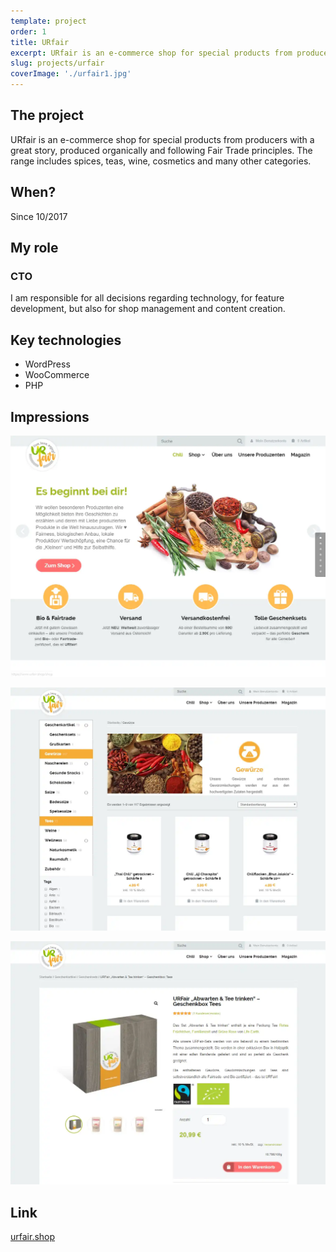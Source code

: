 ```yaml
---
template: project
order: 1
title: URfair
excerpt: URfair is an e-commerce shop for special products from producers with a great story, produced organically and following Fair Trade principles.
slug: projects/urfair
coverImage: './urfair1.jpg'
---
```

## The project

URfair is an e-commerce shop for special products from producers with a great story, produced organically and following Fair Trade principles. The range includes spices, teas, wine, cosmetics and many other categories.

## When?

Since 10/2017

## My role

### CTO

I am responsible for all decisions regarding technology, for feature development, but also for shop management and content creation.

## Key technologies

* WordPress
* WooCommerce
* PHP

## Impressions

![URfair website screenshot](urfair1.jpg "URfair website screenshot")

![URfair website screenshot](urfair2.jpg "URfair website screenshot")

![URfair website screenshot](urfair3.jpg "URfair website screenshot")

## Link

<a target="_blank" href="https://urfair.shop/">urfair.shop</a>